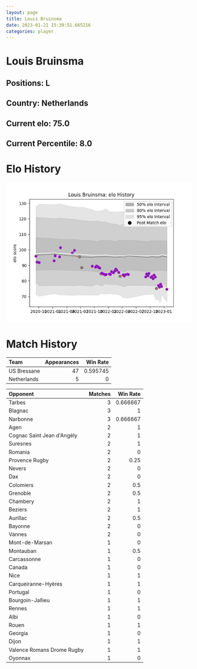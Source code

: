 ```yaml
---  
layout: page  
title: Louis Bruinsma  
date: 2023-01-21 15:39:51.665216  
categories: player  
---
```

# Louis Bruinsma

## Positions: L

## Country: Netherlands

## Current elo: 75.0

## Current Percentile: 8.0

# Elo History


![elo history](history_LouisBruinsma.png)
# Match History


| Team        |   Appearances |   Win Rate |
|:------------|--------------:|-----------:|
| US Bressane |            47 |   0.595745 |
| Netherlands |             5 |   0        |

| Opponent                   |   Matches |   Win Rate |
|:---------------------------|----------:|-----------:|
| Tarbes                     |         3 |   0.666667 |
| Blagnac                    |         3 |   1        |
| Narbonne                   |         3 |   0.666667 |
| Agen                       |         2 |   1        |
| Cognac Saint Jean d'Angély |         2 |   1        |
| Suresnes                   |         2 |   1        |
| Romania                    |         2 |   0        |
| Provence Rugby             |         2 |   0.25     |
| Nevers                     |         2 |   0        |
| Dax                        |         2 |   0        |
| Colomiers                  |         2 |   0.5      |
| Grenoble                   |         2 |   0.5      |
| Chambery                   |         2 |   1        |
| Beziers                    |         2 |   1        |
| Aurillac                   |         2 |   0.5      |
| Bayonne                    |         2 |   0        |
| Vannes                     |         2 |   0        |
| Mont-de-Marsan             |         1 |   0        |
| Montauban                  |         1 |   0.5      |
| Carcassonne                |         1 |   0        |
| Canada                     |         1 |   0        |
| Nice                       |         1 |   1        |
| Carqueiranne-Hyères        |         1 |   1        |
| Portugal                   |         1 |   0        |
| Bourgoin-Jallieu           |         1 |   1        |
| Rennes                     |         1 |   1        |
| Albi                       |         1 |   0        |
| Rouen                      |         1 |   1        |
| Georgia                    |         1 |   0        |
| Dijon                      |         1 |   1        |
| Valence Romans Drome Rugby |         1 |   1        |
| Oyonnax                    |         1 |   0        |